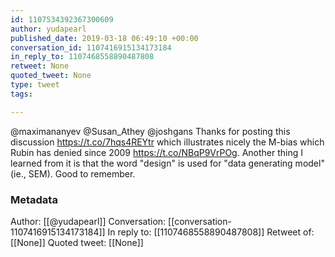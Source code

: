 ```yaml
---
id: 1107534392367300609
author: yudapearl
published_date: 2019-03-18 06:49:10 +00:00
conversation_id: 1107416915134173184
in_reply_to: 1107468558890487808
retweet: None
quoted_tweet: None
type: tweet
tags:

---
```


@maximananyev @Susan_Athey @joshgans Thanks for posting this discussion https://t.co/7hqs4REYtr  which illustrates nicely the M-bias which Rubin has denied since 2009  https://t.co/NBqP9VrPOg. Another thing I learned from it is that the word "design" is used for "data generating model" (ie., SEM). Good to remember.

### Metadata

Author: [[@yudapearl]]
Conversation: [[conversation-1107416915134173184]]
In reply to: [[1107468558890487808]]
Retweet of: [[None]]
Quoted tweet: [[None]]
